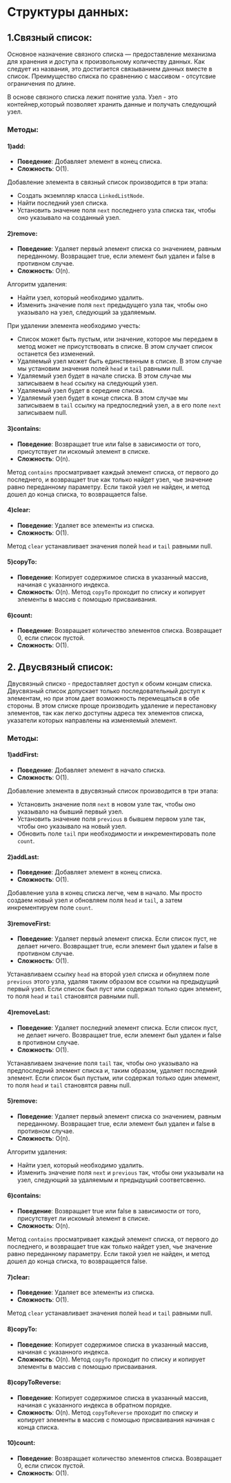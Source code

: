 # Структуры данных:
## 1.Связный список:
Основное назначение связного списка — предоставление механизма для хранения и доступа к произвольному количеству данных.
Как следует из названия, это достигается связыванием данных вместе в список. Преимущество списка по сравнению с массивом -
отсутсвие ограничения по длине.

В основе связного списка лежит понятие узла. Узел - это контейнер,который позволяет хранить данные и получать следующий
узел.
### Методы:
#### 1)add:
* **Поведение**: Добавляет элемент в конец списка.
* **Сложность**: O(1).

Добавление элемента в связный список производится в три этапа:
* Создать экземпляр класса `LinkedListNode`.
* Найти последний узел списка.
* Установить значение поля `next` последнего узла списка так, чтобы оно указывало на созданный узел.

#### 2)remove:
* **Поведение**: Удаляет первый элемент списка со значением, равным переданному. Возвращает true, если элемент был
удален и false в противном случае.
* **Сложность**: O(n).

Алгоритм удаления:
* Найти узел, который необходимо удалить.
* Изменить значение поля `next` предыдущего узла так, чтобы оно указывало на узел, следующий за удаляемым.

При удалении элемента необходимо учесть:
* Список может быть пустым, или значение, которое мы передаем в метод может не присутствовать в списке.
В этом случает список останется без изменений.
* Удаляемый узел может быть единственным в списке. В этом случае мы установим значения полей `head` и `tail` равными null.
* Удаляемый узел будет в начале списка. В этом случае мы записываем в `head` ссылку на следующий узел.
* Удаляемый узел будет в середине списка.
* Удаляемый узел будет в конце списка. В этом случае мы записываем в `tail` ссылку на предпоследний узел,
а в его поле `next` записываем null.

#### 3)contains:
* **Поведение**: Возвращает true или false в зависимости от того, присутствует ли искомый элемент в списке.
* **Сложность**: O(n).

Метод `contains` просматривает каждый элемент списка, от первого до последнего, и возвращает true как только найдет узел,
чье значение равно переданному параметру. Если такой узел не найден, и метод дошел до конца списка, то возвращается false.

#### 4)clear:
* **Поведение**: Удаляет все элементы из списка.
* **Сложность**: O(1).

Метод `clear` устанавливает значения полей `head` и `tail` равными null.

#### 5)copyTo:
* **Поведение**: Копирует содержимое списка в указанный массив, начиная с указанного индекса.
* **Сложность**: O(n).
Метод `copyTo` проходит по списку и копирует элементы в массив с помощью присваивания.

#### 6)count:
* **Поведение**: Возвращает количество элементов списка. Возвращает 0, если список пустой.
* **Сложность**: O(1).

## 2. Двусвязный список:
Двусвязный списко - предоставляет доступ к обоим концам списка. Двусвязный список допускает только последовательный доступ
к элементам, но при этом дает возможность перемещаться в обе стороны. В этом списке проще производить удаление и перестановку 
элементов, так как легко доступны адреса тех элементов списка, указатели которых направлены на изменяемый элемент.
### Методы:
#### 1)addFirst:
* **Поведение**: Добавляет элемент в начало списка.
* **Сложность**: O(1).

Добавление элемента в двусвязный список производится в три этапа:
* Установить значение поля `next` в новом узле так, чтобы оно указывало на бывший первый узел.
* Установить значение поля `previous` в бывшем первом узле так, чтобы оно указывало на новый узел.
* Обновить поле `tail` при необходимости и инкрементировать поле `count`.

#### 2)addLast:
* **Поведение**: Добавляет элемент в конец списка.
* **Сложность**: O(1).

Добавление узла в конец списка легче, чем в начало. Мы просто создаем новый узел и обновляем поля `head` и `tail`,
а затем инкрементируем поле `count`.

#### 3)removeFirst:
* **Поведение**: Удаляет первый элемент списка. Если список пуст, не делает ничего. Возвращает true,
если элемент был удален и false в противном случае.
* **Сложность**: O(1).

Устанавливаем ссылку `head` на второй узел списка и обнуляем поле `previous` этого узла, удаляя таким образом все
ссылки на предыдущий первый узел. Если список был пуст или содержал только один элемент, то поля `head` и `tail`
становятся равными null.

#### 4)removeLast:
* **Поведение**: Удаляет последний элемент списка. Если список пуст, не делает ничего. 
Возвращает true, если элемент был удален и false в противном случае.
* **Сложность**: O(1).

Устанавливаем значение поля `tail` так, чтобы оно указывало на предпоследний элемент списка и, таким образом, удаляет
последний элемент. Если список был пустым, или содержал только один элемент, то поля `head` и `tail` становятся равны null.

#### 5)remove:
* **Поведение**: Удаляет первый элемент списка со значением, равным переданному. Возвращает true, если элемент был удален
и false в противном случае.
* **Сложность**: O(n).

Алгоритм удаления:
* Найти узел, который необходимо удалить.
* Изменить значение поля `next` и `previous` так, чтобы они указывали на узел, следующий за удаляемым и предыдущий соответсвенно.

#### 6)contains:
* **Поведение**: Возвращает true или false в зависимости от того, присутствует ли искомый элемент в списке.
* **Сложность**: O(n).

Метод `contains` просматривает каждый элемент списка, от первого до последнего, и возвращает true как только найдет узел,
чье значение равно переданному параметру. Если такой узел не найден, и метод дошел до конца списка, то возвращается false.

#### 7)clear:
* **Поведение**: Удаляет все элементы из списка.
* **Сложность**: O(1).

Метод `clear` устанавливает значения полей `head` и `tail` равными null.

#### 8)copyTo:
* **Поведение**: Копирует содержимое списка в указанный массив, начиная с указанного индекса.
* **Сложность**: O(n).
Метод `copyTo` проходит по списку и копирует элементы в массив с помощью присваивания.

#### 8)copyToReverse:
* **Поведение**: Копирует содержимое списка в указанный массив, начиная с указанного индекса в обратном порядке.
* **Сложность**: O(n).
Метод `copyToReverse` проходит по списку и копирует элементы в массив с помощью присваивания начиная с конца списка.

#### 10)count:
* **Поведение**: Возвращает количество элементов списка. Возвращает 0, если список пустой.
* **Сложность**: O(1).